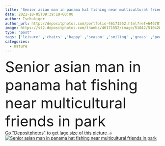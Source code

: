 ```yaml
---
title: 'Senior asian man in panama hat fishing near multicultural friends in park '
date: 2021-10-05T09:39:18+00:00
author: Ischukigor
author_url: http://depositphotos.com/portfolio-46171552.html?ref=64678756
image: https://st2.depositphotos.com/thumbs/46171552/image/51042/510428718/api_thumb_450.jpg?forcejpeg=true
type: "post"
tags: ['leisure' ,'chairs' ,'happy' ,'season' ,'smiling' ,'grass' ,'people' ,'park' ,'outdoors' ,'cheerful' ,'nature' ,'water' ,'autumn' ,'caucasian' ,'hobby' ,'flora' ,'fall' ,'cup' ,'friendship' ,'drink' ,'Men' ,'emotion' ,'beverage' ,'together' ,'friends' ,'coast' ,'asian' ,'clothes' ,'eyeglasses' ,'outfit' ,'senior' ,'Retired' ,'elderly' ,'lake' ,'fishing' ,'daytime' ,'toolbox' ,'multicultural' ,'thermo' ,'multiethnic' ,'interracial' ,'Pensioners' ,'african american' ,'rubber boots' ,'spending time' ,'black man' ,'Fishing rods' ,'panama hats' ]
categories: 
  - nature
---
```

<div aling="center">
            <font size="60"> Senior asian man in panama hat fishing near multicultural friends in park</font>   
</div>
<div>
    <a href='https://depositphotos.com/510428718/stock-photo-senior-asian-man-panama-hat.html?ref=64678756' target=_blank > Go "Depositphotos" to get lage size of this picture ->
        <img href='https://depositphotos.com/510428718/stock-photo-senior-asian-man-panama-hat.html?ref=64678756' src='https://st2.depositphotos.com/46171552/51042/i/950/depositphotos_510428718-stock-photo-senior-asian-man-panama-hat.jpg?forcejpeg=true' alt='Senior asian man in panama hat fishing near multicultural friends in park' >
    </a>
</div>
